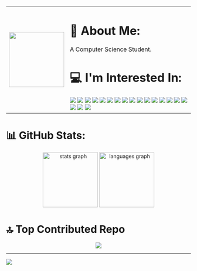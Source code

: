 <table>
  <tr>
    <td>
      <img src="https://media.tenor.com/z-a5U5rPewwAAAAM/pokedance-hanaoka.gif" width="150" />
    </td>
    <td>
      <h1>💫 About Me:</h1>
      <p>A Computer Science Student.</p>
      <h1>💻 I'm Interested In:</h1>
      <img src="https://img.shields.io/badge/c-%2300599C.svg?style=flat&logo=c&logoColor=white"/>
      <img src="https://img.shields.io/badge/c++-%2300599C.svg?style=flat&logo=c%2B%2B&logoColor=white"/>
      <img src="https://img.shields.io/badge/dart-%230175C2.svg?style=flat&logo=dart&logoColor=white"/>
      <img src="https://img.shields.io/badge/php-%23777BB4.svg?style=flat&logo=php&logoColor=white"/>
      <img src="https://img.shields.io/badge/python-3670A0?style=flat&logo=python&logoColor=ffdd54"/>
      <img src="https://img.shields.io/badge/firebase-%23039BE5.svg?style=flat&logo=firebase"/>
      <img src="https://img.shields.io/badge/.NET-5C2D91?style=flat&logo=.net&logoColor=white"/>
      <img src="https://img.shields.io/badge/express.js-%23404d59.svg?style=flat&logo=express&logoColor=%2361DAFB"/>
      <img src="https://img.shields.io/badge/mysql-4479A1.svg?style=flat&logo=mysql&logoColor=white"/>
      <img src="https://img.shields.io/badge/blender-%23F5792A.svg?style=flat&logo=blender&logoColor=white"/>
      <img src="https://img.shields.io/badge/Canva-%2300C4CC.svg?style=flat&logo=Canva&logoColor=white"/>
      <img src="https://img.shields.io/badge/git-%23F05033.svg?style=flat&logo=git&logoColor=white"/>
      <img src="https://img.shields.io/badge/GODOT-%23FFFFFF.svg?style=flat&logo=godot-engine"/>
      <img src="https://img.shields.io/badge/AMD-%23000000.svg?style=flat&logo=amd&logoColor=white"/>
      <img src="https://img.shields.io/badge/Adobe%20After%20Effects-9999FF.svg?style=flat&logo=Adobe%20After%20Effects&logoColor=white"/>
      <img src="https://img.shields.io/badge/adobe%20illustrator-%23FF9A00.svg?style=flat&logo=adobe%20illustrator&logoColor=white"/>
      <img src="https://img.shields.io/badge/Adobe%20Lightroom-31A8FF.svg?style=flat&logo=Adobe%20Lightroom&logoColor=white"/>
      <img src="https://img.shields.io/badge/adobe%20photoshop-%2331A8FF.svg?style=flat&logo=adobe%20photoshop&logoColor=white"/>
      <img src="https://img.shields.io/badge/Adobe%20Premiere%20Pro-9999FF.svg?style=flat&logo=Adobe%20Premiere%20Pro&logoColor=white"/>
    </td>
  </tr>
</table>





# 📊 GitHub Stats:
<div align="center">
  <img src="https://github-readme-stats.vercel.app/api?username=asda1-max&hide_title=false&hide_rank=false&show_icons=true&include_all_commits=true&count_private=true&disable_animations=false&theme=dracula&locale=en&hide_border=false" height="150" alt="stats graph"  />
  <img src="https://github-readme-stats.vercel.app/api/top-langs?username=asda1-max&locale=en&hide_title=false&layout=compact&card_width=320&langs_count=5&theme=dracula&hide_border=false" height="150" alt="languages graph"  />
</div>

# 🔝 Top Contributed Repo
<div align="center">
  <img src="https://github-contributor-stats.vercel.app/api?username=asda1-max&limit=5&theme=dracula&combine_all_yearly_contributions=true"  />
</div>

---
[![](https://visitcount.itsvg.in/api?id=asda1-max&icon=0&color=0)](https://visitcount.itsvg.in)

<!-- Proudly created with GPRM ( https://gprm.itsvg.in ) -->
